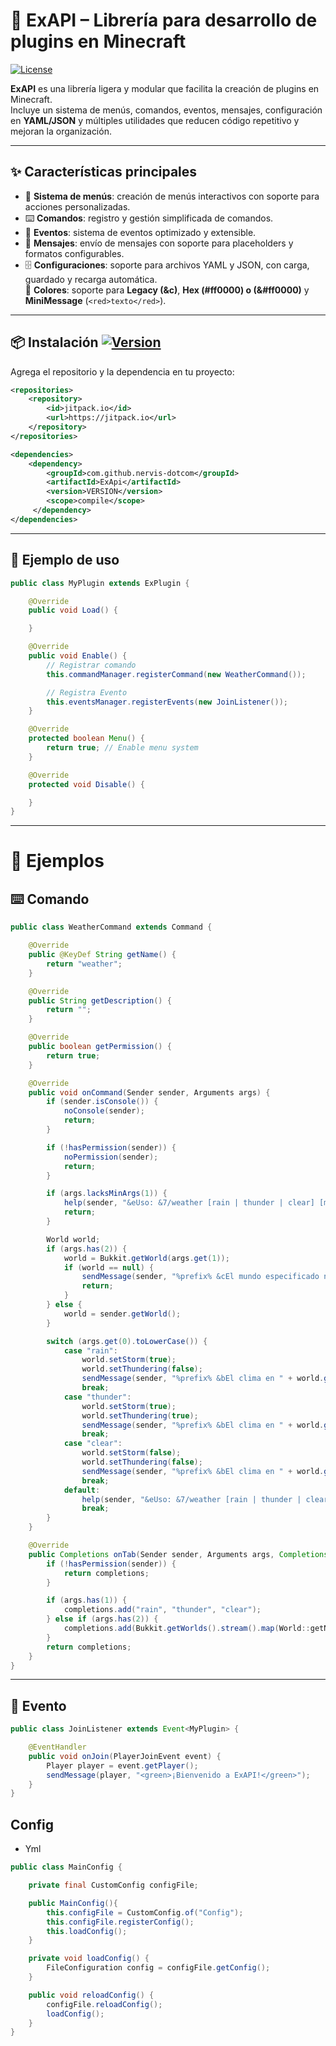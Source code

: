 # 📌 ExAPI – Librería para desarrollo de plugins en Minecraft  
[![License](https://img.shields.io/badge/License-Usage--Only-blue.svg)](./LICENSE)

**ExAPI** es una librería ligera y modular que facilita la creación de plugins en Minecraft.  
Incluye un sistema de menús, comandos, eventos, mensajes, configuración en **YAML/JSON** y múltiples utilidades que reducen código repetitivo y mejoran la organización.

---

## ✨ Características principales

- 📂 **Sistema de menús**: creación de menús interactivos con soporte para acciones personalizadas.  
- ⌨️ **Comandos**: registro y gestión simplificada de comandos.  
- 🎯 **Eventos**: sistema de eventos optimizado y extensible.  
- 💬 **Mensajes**: envío de mensajes con soporte para placeholders y formatos configurables.  
- 🗄️ **Configuraciones**: soporte para archivos YAML y JSON, con carga, guardado y recarga automática.  
 🎨 **Colores**: soporte para **Legacy (&c)**, **Hex (#ff0000) o (&#ff0000)** y **MiniMessage** (`<red>texto</red>`).  

---

## 📦 Instalación [![Version](https://img.shields.io/badge/version-1.0.5-green.svg)](https://github.com/nervis-dotcom/ExApi/tree/main)

Agrega el repositorio y la dependencia en tu proyecto:

```xml
<repositories>
    <repository>
        <id>jitpack.io</id>
        <url>https://jitpack.io</url>
    </repository>
</repositories>
```

```xml
<dependencies>
    <dependency>
        <groupId>com.github.nervis-dotcom</groupId>
        <artifactId>ExApi</artifactId>
        <version>VERSION</version>
        <scope>compile</scope>
     </dependency>
</dependencies>
```
---
## 🚀 Ejemplo de uso

```java
public class MyPlugin extends ExPlugin {

    @Override
    public void Load() {

    }

    @Override
    public void Enable() {
        // Registrar comando
        this.commandManager.registerCommand(new WeatherCommand());

        // Registra Evento
        this.eventsManager.registerEvents(new JoinListener());
    }

    @Override
    protected boolean Menu() {
        return true; // Enable menu system
    }

    @Override
    protected void Disable() {

    }
}
```
---

# 📂 Ejemplos

## ⌨️ Comando

```java
public class WeatherCommand extends Command {

    @Override
    public @KeyDef String getName() {
        return "weather";
    }

    @Override
    public String getDescription() {
        return "";
    }

    @Override
    public boolean getPermission() {
        return true;
    }

    @Override
    public void onCommand(Sender sender, Arguments args) {
        if (sender.isConsole()) {
            noConsole(sender);
            return;
        }

        if (!hasPermission(sender)) {
            noPermission(sender);
            return;
        }

        if (args.lacksMinArgs(1)) {
            help(sender, "&eUso: &7/weather [rain | thunder | clear] [mundo opcional]");
            return;
        }

        World world;
        if (args.has(2)) {
            world = Bukkit.getWorld(args.get(1));
            if (world == null) {
                sendMessage(sender, "%prefix% &cEl mundo especificado no existe.");
                return;
            }
        } else {
            world = sender.getWorld();
        }

        switch (args.get(0).toLowerCase()) {
            case "rain":
                world.setStorm(true);
                world.setThundering(false);
                sendMessage(sender, "%prefix% &bEl clima en " + world.getName() + " ha sido cambiado a lluvia.");
                break;
            case "thunder":
                world.setStorm(true);
                world.setThundering(true);
                sendMessage(sender, "%prefix% &bEl clima en " + world.getName() + " ha sido cambiado a tormenta.");
                break;
            case "clear":
                world.setStorm(false);
                world.setThundering(false);
                sendMessage(sender, "%prefix% &bEl clima en " + world.getName() + " ha sido cambiado a despejado.");
                break;
            default:
                help(sender, "&eUso: &7/weather [rain | thunder | clear] [mundo opcional]");
                break;
        }
    }

    @Override
    public Completions onTab(Sender sender, Arguments args, Completions completions) {
        if (!hasPermission(sender)) {
            return completions;
        }

        if (args.has(1)) {
            completions.add("rain", "thunder", "clear");
        } else if (args.has(2)) {
            completions.add(Bukkit.getWorlds().stream().map(World::getName).toList());
        }
        return completions;
    }
}
```
---

## 🎯 Evento

```java
public class JoinListener extends Event<MyPlugin> {

    @EventHandler
    public void onJoin(PlayerJoinEvent event) {
        Player player = event.getPlayer();
        sendMessage(player, "<green>¡Bienvenido a ExAPI!</green>");
    }
}

```
## Config

- Yml

```java
public class MainConfig {

    private final CustomConfig configFile;

    public MainConfig(){
        this.configFile = CustomConfig.of("Config");
        this.configFile.registerConfig();
        this.loadConfig();
    }

    private void loadConfig() {
        FileConfiguration config = configFile.getConfig();
    }

    public void reloadConfig() {
        configFile.reloadConfig();
        loadConfig();
    }
}

```
